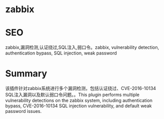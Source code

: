 # zabbix
# SEO
zabbix,漏洞检测,认证绕过,SQL注入,弱口令。zabbix, vulnerability detection, authentication bypass, SQL injection, weak password
# Summary
该插件针对zabbix系统进行多个漏洞检测，包括认证绕过、CVE-2016-10134 SQL注入漏洞以及默认弱口令问题。。This plugin performs multiple vulnerability detections on the zabbix system, including authentication bypass, CVE-2016-10134 SQL injection vulnerability, and default weak password issues.
